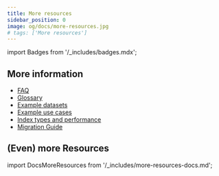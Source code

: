 ```yaml
---
title: More resources
sidebar_position: 0
image: og/docs/more-resources.jpg
# tags: ['More resources']
---
```

import Badges from '/_includes/badges.mdx';

<Badges/>

## More information

- [FAQ](./faq.md)
- [Glossary](./glossary.md)
- [Example datasets](./example-datasets.md)
- [Example use cases](./example-use-cases.md)
- [Index types and performance](./performance.md)
- [Migration Guide](./migration-guide.md)
<!-- - [Deprecation messages]---(./_deprecation-messages.md) -->

## (Even) more Resources

import DocsMoreResources from '/_includes/more-resources-docs.md';

<DocsMoreResources />